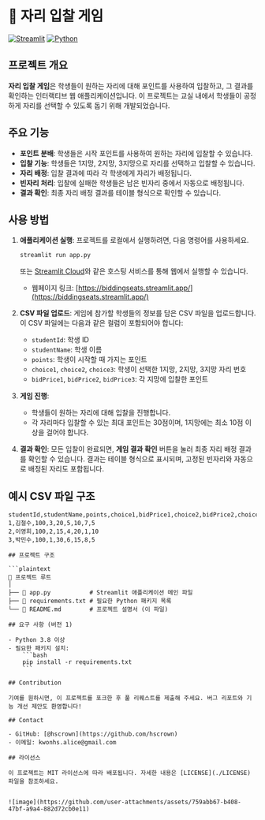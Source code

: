 # 🎯 자리 입찰 게임

[![Streamlit](https://img.shields.io/badge/Streamlit-1.0-brightgreen)](https://streamlit.io/)
[![Python](https://img.shields.io/badge/Python-3.8%2B-blue)](https://www.python.org/downloads/)

## 프로젝트 개요

**자리 입찰 게임**은 학생들이 원하는 자리에 대해 포인트를 사용하여 입찰하고, 그 결과를 확인하는 인터랙티브 웹 애플리케이션입니다. 이 프로젝트는 교실 내에서 학생들이 공정하게 자리를 선택할 수 있도록 돕기 위해 개발되었습니다.

## 주요 기능

- **포인트 분배**: 학생들은 시작 포인트를 사용하여 원하는 자리에 입찰할 수 있습니다.
- **입찰 기능**: 학생들은 1지망, 2지망, 3지망으로 자리를 선택하고 입찰할 수 있습니다.
- **자리 배정**: 입찰 결과에 따라 각 학생에게 자리가 배정됩니다.
- **빈자리 처리**: 입찰에 실패한 학생들은 남은 빈자리 중에서 자동으로 배정됩니다.
- **결과 확인**: 최종 자리 배정 결과를 테이블 형식으로 확인할 수 있습니다.

## 사용 방법

1. **애플리케이션 실행**: 프로젝트를 로컬에서 실행하려면, 다음 명령어를 사용하세요.
    ```bash
    streamlit run app.py
    ```
   또는 [Streamlit Cloud](https://share.streamlit.io/)와 같은 호스팅 서비스를 통해 웹에서 실행할 수 있습니다.
   - 웹페이지 링크: [https://biddingseats.streamlit.app/](https://biddingseats.streamlit.app/)

2. **CSV 파일 업로드**: 게임에 참가할 학생들의 정보를 담은 CSV 파일을 업로드합니다. 이 CSV 파일에는 다음과 같은 컬럼이 포함되어야 합니다:
    - `studentId`: 학생 ID
    - `studentName`: 학생 이름
    - `points`: 학생이 시작할 때 가지는 포인트
    - `choice1`, `choice2`, `choice3`: 학생이 선택한 1지망, 2지망, 3지망 자리 번호
    - `bidPrice1`, `bidPrice2`, `bidPrice3`: 각 지망에 입찰한 포인트

3. **게임 진행**: 
    - 학생들이 원하는 자리에 대해 입찰을 진행합니다.
    - 각 자리마다 입찰할 수 있는 최대 포인트는 30점이며, 1지망에는 최소 10점 이상을 걸어야 합니다.

4. **결과 확인**: 모든 입찰이 완료되면, **게임 결과 확인** 버튼을 눌러 최종 자리 배정 결과를 확인할 수 있습니다. 결과는 테이블 형식으로 표시되며, 고정된 빈자리와 자동으로 배정된 자리도 포함됩니다.

## 예시 CSV 파일 구조

```csv
studentId,studentName,points,choice1,bidPrice1,choice2,bidPrice2,choice3,bidPrice3
1,김철수,100,3,20,5,10,7,5
2,이영희,100,2,15,4,20,1,10
3,박민수,100,1,30,6,15,8,5

## 프로젝트 구조

```plaintext
📂 프로젝트 루트
│
├── 📄 app.py           # Streamlit 애플리케이션 메인 파일
├── 📄 requirements.txt # 필요한 Python 패키지 목록
└── 📄 README.md        # 프로젝트 설명서 (이 파일)

## 요구 사항 (버전 1)

- Python 3.8 이상
- 필요한 패키지 설치:
    ```bash
    pip install -r requirements.txt
    ```

## Contribution

기여를 원하시면, 이 프로젝트를 포크한 후 풀 리퀘스트를 제출해 주세요. 버그 리포트와 기능 개선 제안도 환영합니다!

## Contact

- GitHub: [@hscrown](https://github.com/hscrown)
- 이메일: kwonhs.alice@gmail.com

## 라이선스

이 프로젝트는 MIT 라이선스에 따라 배포됩니다. 자세한 내용은 [LICENSE](./LICENSE) 파일을 참조하세요.


![image](https://github.com/user-attachments/assets/759abb67-b408-47bf-a9a4-882d72cb0e11)

